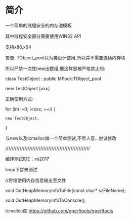 # 简介

一个简单的线程安全的内存池模板

其中线程安全部分需要使用WIN32 API

支持x86,x64

警告: TObject_pool只为类设计使用,所以并不需要连续内存块

所以严禁一次性new出数组,像这样是被严格禁止的:

class TestObject : public MPool::TObject_pool<TestObject>
	
new TestObject [xxx]

正确使用方式:

for (int i=0; i<xxx; ++i)
{

	new TestObject;
	
}

与new以及tcmalloc做一个简单测试,不尽人意...尝试修改

/////////////////////////////////////////////////////

编译测试IDE：vs2017

linux下暂未测试

//将堆使用内存信息输出至文件

void OutHeapMemoryInfoToFile(const char* szFileName);

void OutHeapMemoryInfoToConsole();

tcmalloc库:https://github.com/gperftools/gperftools

